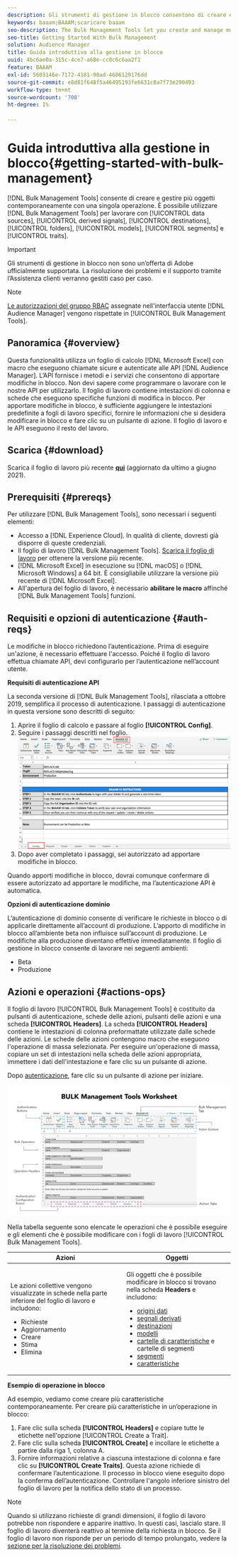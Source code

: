 ```yaml
---
description: Gli strumenti di gestione in blocco consentono di creare e gestire più oggetti contemporaneamente con una singola operazione. Puoi utilizzare gli Strumenti di gestione in blocco per lavorare con origini dati, segnali derivati, destinazioni, cartelle, segmenti e caratteristiche.
keywords: baaam;BAAAM;scaricare baaam
seo-description: The Bulk Management Tools let you create and manage multiple objects at once with single operation. You can use Bulk Management Tools to work with data sources, derived signals, destinations, folders, segments, and traits.
seo-title: Getting Started With Bulk Management
solution: Audience Manager
title: Guida introduttiva alla gestione in blocco
uuid: 4bc6ae0a-315c-4ce7-a68e-cc0c6c6aa2f1
feature: BAAAM
exl-id: 5603146e-7172-4181-90ad-4606129176dd
source-git-commit: e8d81f648f5a46495193fe6631c8a7f73e290493
workflow-type: tm+mt
source-wordcount: '708'
ht-degree: 1%

---
```



# Guida introduttiva alla gestione in blocco{#getting-started-with-bulk-management}

[!DNL Bulk Management Tools] consente di creare e gestire più oggetti contemporaneamente con una singola operazione. È possibile utilizzare [!DNL Bulk Management Tools] per lavorare con [!UICONTROL data sources], [!UICONTROL derived signals], [!UICONTROL destinations], [!UICONTROL folders], [!UICONTROL models], [!UICONTROL segments] e [!UICONTROL traits].

>[!IMPORTANT]
>
>Gli strumenti di gestione in blocco non sono un’offerta di Adobe ufficialmente supportata. La risoluzione dei problemi e il supporto tramite l’Assistenza clienti verranno gestiti caso per caso.

<!-- 

c_bulk_start.xml

 -->

>[!NOTE]
>
>[Le autorizzazioni del gruppo RBAC](../../features/administration/administration-overview.md) assegnate nell&#39;interfaccia utente [!DNL Audience Manager] vengono rispettate in [!UICONTROL Bulk Management Tools].

## Panoramica {#overview}

Questa funzionalità utilizza un foglio di calcolo [!DNL Microsoft Excel] con macro che eseguono chiamate sicure e autenticate alle API [!DNL Audience Manager]. L’API fornisce i metodi e i servizi che consentono di apportare modifiche in blocco. Non devi sapere come programmare o lavorare con le nostre API per utilizzarlo. Il foglio di lavoro contiene intestazioni di colonna e schede che eseguono specifiche funzioni di modifica in blocco. Per apportare modifiche in blocco, è sufficiente aggiungere le intestazioni predefinite a fogli di lavoro specifici, fornire le informazioni che si desidera modificare in blocco e fare clic su un pulsante di azione. Il foglio di lavoro e le API eseguono il resto del lavoro.

## Scarica {#download}

Scarica il foglio di lavoro più recente **[qui](assets/BAAAM_V2_20210609.xlsm)** (aggiornato da ultimo a giugno 2021).

## Prerequisiti {#prereqs}

Per utilizzare [!DNL Bulk Management Tools], sono necessari i seguenti elementi:

* Accesso a [!DNL Experience Cloud]. In qualità di cliente, dovresti già disporre di queste credenziali.
* Il foglio di lavoro [!DNL Bulk Management Tools]. [Scarica il foglio di lavoro](assets/BAAAM_V2_20210609.xlsm) per ottenere la versione più recente.
* [!DNL Microsoft Excel] in esecuzione su [!DNL macOS] o [!DNL Microsoft Windows] a 64 bit. È consigliabile utilizzare la versione più recente di [!DNL Microsoft Excel].
* All&#39;apertura del foglio di lavoro, è necessario **abilitare le macro** affinché [!DNL Bulk Management Tools] funzioni.

## Requisiti e opzioni di autenticazione {#auth-reqs}

Le modifiche in blocco richiedono l’autenticazione. Prima di eseguire un&#39;azione, è necessario effettuare l&#39;accesso. Poiché il foglio di lavoro effettua chiamate API, devi configurarlo per l’autenticazione nell’account utente.

**Requisiti di autenticazione API**

La seconda versione di [!DNL Bulk Management Tools], rilasciata a ottobre 2019, semplifica il processo di autenticazione. I passaggi di autenticazione in questa versione sono descritti di seguito:

1. Aprire il foglio di calcolo e passare al foglio **[!UICONTROL Config]**.
2. Seguire i passaggi descritti nel foglio.
   ![](assets/baaam-authentication.png)
3. Dopo aver completato i passaggi, sei autorizzato ad apportare modifiche in blocco.

Quando apporti modifiche in blocco, dovrai comunque confermare di essere autorizzato ad apportare le modifiche, ma l’autenticazione API è automatica.

**Opzioni di autenticazione dominio**

L’autenticazione di dominio consente di verificare le richieste in blocco o di applicarle direttamente all’account di produzione. L’apporto di modifiche in blocco all’ambiente beta non influisce sull’account di produzione. Le modifiche alla produzione diventano effettive immediatamente. Il foglio di gestione in blocco consente di lavorare nei seguenti ambienti:

* Beta
* Produzione

## Azioni e operazioni {#actions-ops}

Il foglio di lavoro [!UICONTROL Bulk Management Tools] è costituito da pulsanti di autenticazione, schede delle azioni, pulsanti delle azioni e una scheda **[!UICONTROL Headers]**. La scheda **[!UICONTROL Headers]** contiene le intestazioni di colonna preformattate utilizzate dalle schede delle azioni. Le schede delle azioni contengono macro che eseguono l&#39;operazione di massa selezionata. Per eseguire un&#39;operazione di massa, copiare un set di intestazioni nella scheda delle azioni appropriata, immettere i dati dell&#39;intestazione e fare clic su un pulsante di azione.

Dopo [autenticazione](#auth-reqs), fare clic su un pulsante di azione per iniziare.

![](assets/baaam-worksheet.png)

Nella tabella seguente sono elencate le operazioni che è possibile eseguire e gli elementi che è possibile modificare con i fogli di lavoro [!UICONTROL Bulk Management Tools].

<table id="table_B9B3E09B692E42BAA52FB32C18B00709"> 
 <thead> 
  <tr> 
   <th colname="col1" class="entry"> Azioni </th> 
   <th colname="col2" class="entry"> Oggetti </th> 
  </tr> 
 </thead>
 <tbody> 
  <tr> 
   <td colname="col1"> <p>Le azioni collettive vengono visualizzate in schede nella parte inferiore del foglio di lavoro e includono: </p> <p> 
     <ul id="ul_49F46B9E00C045D29E40258EB7BDCFBB"> 
      <li id="li_193C41EA19EF4D738FBA037D2BF9B05C">Richieste </li> 
      <li id="li_5BE2E13D839F4958AAA5C01B7EFC5096">Aggiornamento </li> 
      <li id="li_4CCCC739795945DF8C89787F9A67EB88">Creare    </li> 
      <li id="li_C7D36D2BDF0448CEAF3A5EABE41038E8">Stima </li> 
      <li id="li_07A3E94326124A3092362D9896EB7732">Elimina </li> 
     </ul> </p> </td> 
   <td colname="col2"> <p>Gli oggetti che è possibile modificare in blocco si trovano nella scheda <b><span class="uicontrol"> Headers</span></b> e includono: </p> <p> 
     <ul id="ul_A7A96F2B1B63430B9A1E1184AC5FA8F2"> 
      <li id="li_E3D9E2E190B04BE685337AC6140C371C"> <a href="../../features/datasources-list-and-settings.md#data-sources-list-and-settings"> origini dati</a> </li> 
      <li id="li_B645385E40684FA28770913EAF18CB2C"> <a href="../../features/derived-signals.md"> segnali derivati</a> </li> 
      <li id="li_9059F8C4A41A410899BDEFC76D3F5949"> <a href="../../features/destinations/destinations.md"> destinazioni</a> </li> 
      <li> <a href="../../features/algorithmic-models/understanding-models.md"> modelli</a> </li> 
      <li id="li_BB5A445150754E53AA38C78461326932"> <a href="../../features/traits/trait-storage.md#trait-storage"> cartelle di caratteristiche</a> e cartelle di segmenti </li> 
      <li id="li_7A27DBF64E0945CF8AE8C96E8C6EDA09"> <a href="../../features/segments/segments-purpose.md"> segmenti</a> </li> 
      <li id="li_A4640A34930040DEA8555EAF0AE2A702"> <a href="../../features/traits/trait-details-page.md"> caratteristiche</a> </li> 
     </ul> </p> </td> 
  </tr> 
 </tbody> 
</table>

**Esempio di operazione in blocco**

Ad esempio, vediamo come creare più caratteristiche contemporaneamente. Per creare più caratteristiche in un’operazione in blocco:

1. Fare clic sulla scheda **[!UICONTROL Headers]** e copiare tutte le etichette nell&#39;opzione [!UICONTROL Create a Trait].
2. Fare clic sulla scheda **[!UICONTROL Create]** e incollare le etichette a partire dalla riga 1, colonna A.
3. Fornire informazioni relative a ciascuna intestazione di colonna e fare clic su **[!UICONTROL Create Traits]**. Questa azione richiede di confermare l’autenticazione. Il processo in blocco viene eseguito dopo la conferma dell’autenticazione. Controllare l&#39;angolo inferiore sinistro del foglio di lavoro per la notifica dello stato di un processo.


>[!NOTE]
>
>Quando si utilizzano richieste di grandi dimensioni, il foglio di lavoro potrebbe non rispondere e apparire inattivo. In questi casi, lascialo stare. Il foglio di lavoro diventerà reattivo al termine della richiesta in blocco. Se il foglio di lavoro non risponde per un periodo di tempo prolungato, vedere la [sezione per la risoluzione dei problemi](../../reference/bulk-management-tools/bulk-troubleshooting.md).
